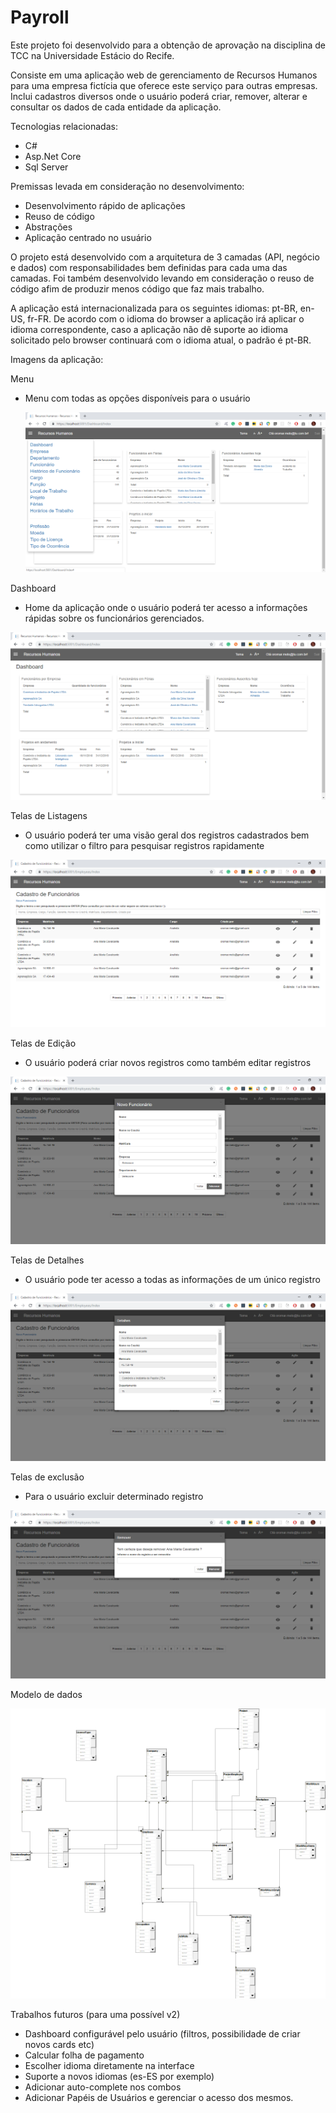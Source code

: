 # Payroll

Este projeto foi desenvolvido para a obtenção de aprovação na disciplina de TCC na Universidade Estácio do Recife.

Consiste em uma aplicação web de gerenciamento de Recursos Humanos para uma empresa fictícia que oferece este serviço para outras empresas. Inclui cadastros diversos onde o usuário poderá criar, remover, alterar e consultar os dados de cada entidade da aplicação.

Tecnologias relacionadas:
<ul>
  <li> C# </li>
  <li> Asp.Net Core </li>
  <li> Sql Server </li>  
</ul>

Premissas levada em consideração no desenvolvimento:
<ul>
  <li> Desenvolvimento rápido de aplicações </li>
  <li> Reuso de código </li>
  <li> Abstrações </li>  
  <li> Aplicação centrado no usuário </li>  
</ul>

O projeto está desenvolvido com a arquitetura de 3 camadas (API, negócio e dados) com responsabilidades bem definidas para cada uma das camadas. Foi também desenvolvido levando em consideração o reuso de código afim de produzir menos código que faz mais trabalho.

A aplicação está internacionalizada para os seguintes idiomas: pt-BR, en-US, fr-FR. De acordo com o idioma do browser a aplicação irá aplicar o idioma correspondente, caso a aplicação não dê suporte ao idioma solicitado pelo browser continuará com o idioma atual, o padrão é pt-BR. 

Imagens da aplicação: 

Menu 
 - Menu com todas as opções disponíveis para o usuário
 
   ![Screenshot](menu.png)

Dashboard 
 - Home da aplicação onde o usuário poderá ter acesso a informações rápidas sobre os funcionários gerenciados.
 
  ![Screenshot](dashboard.png)

Telas de Listagens
  - O usuário poderá ter uma visão geral dos registros cadastrados bem como utilizar o filtro para pesquisar registros rapidamente
  
  ![Screenshot](index.png)
 
Telas de Edição
  - O usuário poderá criar novos registros como também editar registros
  
  ![Screenshot](create.png)

Telas de Detalhes
  - O usuário pode ter acesso a todas as informações de um único registro
  
  ![Screenshot](details.png)
  
Telas de exclusão
  - Para o usuário excluir determinado registro
  
  ![Screenshot](remove.png)
  
Modelo de dados

  ![Screenshot](ER.png)	
  
  Trabalhos futuros (para uma possível v2)
- Dashboard configurável pelo usuário (filtros, possibilidade de criar novos cards etc)
- Calcular folha de pagamento
- Escolher idioma diretamente na interface
- Suporte a novos idiomas (es-ES por exemplo)
- Adicionar auto-complete nos combos
- Adicionar Papéis de Usuários e gerenciar o acesso dos mesmos.
